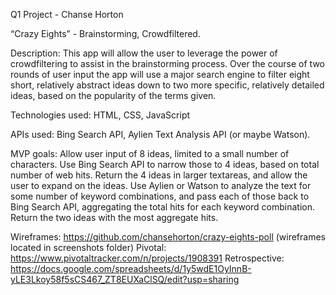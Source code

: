 Q1 Project - Chanse Horton

“Crazy Eights” - Brainstorming, Crowdfiltered.

Description:
This app will allow the user to leverage the power of crowdfiltering to assist in the brainstorming process. Over the course of two rounds of user input the app will use a major search engine to filter eight short, relatively abstract ideas down to two more specific, relatively detailed ideas, based on the popularity of the terms given.

Technologies used:
HTML, CSS, JavaScript

APIs used:
Bing Search API, Aylien Text Analysis API (or maybe Watson).

MVP goals:
Allow user input of 8 ideas, limited to a small number of characters.
Use Bing Search API to narrow those to 4 ideas, based on total number of web hits.
Return the 4 ideas in larger textareas, and allow the user to expand on the ideas.
Use Aylien or Watson to analyze the text for some number of keyword combinations, and pass each of those back to Bing Search API, aggregating the total hits for each keyword combination.
Return the two ideas with the most aggregate hits.

Wireframes: https://github.com/chansehorton/crazy-eights-poll (wireframes located in screenshots folder)
Pivotal: https://www.pivotaltracker.com/n/projects/1908391
Retrospective: https://docs.google.com/spreadsheets/d/1y5wdE1OyInnB-yLE3Lkoy58f5sCS467_ZT8EUXaClSQ/edit?usp=sharing
